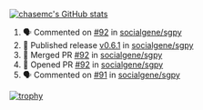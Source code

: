 [![chasemc's GitHub stats](https://github-readme-stats.vercel.app/api?username=chasemc)](https://github.com/anuraghazra/github-readme-stats)


<!--START_SECTION:activity-->
1. 🗣 Commented on [#92](https://github.com/socialgene/sgpy/pull/92#issuecomment-1992630906) in [socialgene/sgpy](https://github.com/socialgene/sgpy)
2. 🚀 Published release [v0.6.1](https://github.com/socialgene/sgpy/releases/tag/v0.6.1) in [socialgene/sgpy](https://github.com/socialgene/sgpy)
3. 🎉 Merged PR [#92](https://github.com/socialgene/sgpy/pull/92) in [socialgene/sgpy](https://github.com/socialgene/sgpy)
4. 💪 Opened PR [#92](https://github.com/socialgene/sgpy/pull/92) in [socialgene/sgpy](https://github.com/socialgene/sgpy)
5. 🗣 Commented on [#91](https://github.com/socialgene/sgpy/pull/91#issuecomment-1988900819) in [socialgene/sgpy](https://github.com/socialgene/sgpy)
<!--END_SECTION:activity-->
[![trophy](https://github-profile-trophy.vercel.app/?username=chasemc)](https://github.com/ryo-ma/github-profile-trophy)

